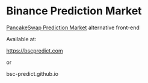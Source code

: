 # Binance Prediction Market

[PancakeSwap Prediction Market](https://pancakeswap.finance/prediction) alternative front-end

Available at:

https://bscpredict.com

or

bsc-predict.github.io
